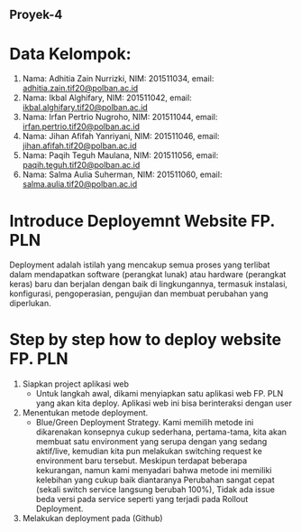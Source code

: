 
## Proyek-4 <B2-UnifyTech/>

# Data Kelompok:

1. Nama: Adhitia Zain Nurrizki, NIM: 201511034, email: adhitia.zain.tif20@polban.ac.id
2. Nama: Ikbal Alghifary, NIM: 201511042, email: ikbal.alghifary.tif20@polban.ac.id
3. Nama: Irfan Pertrio Nugroho, NIM: 201511044, email: irfan.pertrio.tif20@polban.ac.id
4. Nama: Jihan Afifah Yanriyani, NIM: 201511046, email: jihan.afifah.tif20@polban.ac.id
5. Nama: Paqih Teguh Maulana, NIM: 201511056, email: paqih.teguh.tif20@polban.ac.id
6. Nama: Salma Aulia Suherman, NIM: 201511060, email: salma.aulia.tif20@polban.ac.id

# Introduce Deployemnt Website FP. PLN

Deployment adalah istilah yang mencakup semua proses yang terlibat dalam mendapatkan software (perangkat lunak) atau hardware (perangkat keras) baru dan berjalan dengan baik di lingkungannya, termasuk instalasi, konfigurasi, pengoperasian, pengujian dan membuat perubahan yang diperlukan.

# Step by step how to deploy website FP. PLN
1. Siapkan project aplikasi web
   - Untuk langkah awal, dikami menyiapkan satu aplikasi web FP. PLN yang akan kita deploy. Aplikasi web ini bisa berinteraksi dengan user
2. Menentukan metode deployment.
   - Blue/Green Deployment Strategy. Kami memilih metode ini dikarenakan konsepnya cukup sederhana, pertama-tama, kita akan membuat satu environment yang serupa dengan yang sedang aktif/live, kemudian kita pun melakukan switching request ke environment baru tersebut. Meskipun terdapat beberapa kekurangan, namun kami menyadari bahwa metode ini memiliki kelebihan yang cukup baik diantaranya Perubahan sangat cepat (sekali switch service langsung berubah 100%), Tidak ada issue beda versi pada service seperti yang terjadi pada Rollout Deployment.
3. Melakukan deployment pada (Github)




